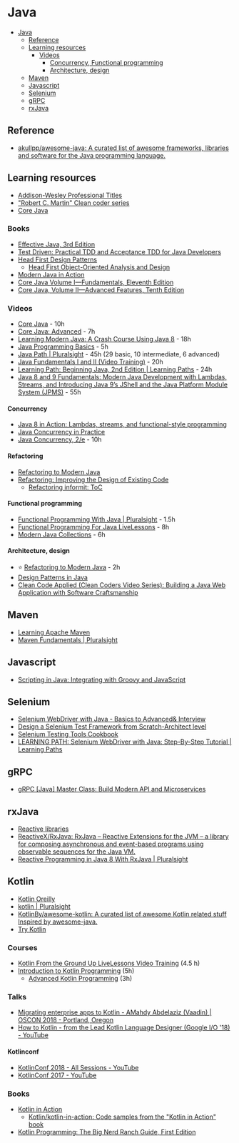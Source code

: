# Java

- [Java](#java)
	- [Reference](#reference)
	- [Learning resources](#learning-resources)
		- [Videos](#videos)
			- [Concurrency, Functional programming](#concurrency-functional-programming)
			- [Architecture, design](#architecture-design)
	- [Maven](#maven)
	- [Javascript](#javascript)
	- [Selenium](#selenium)
	- [gRPC](#grpc)
	- [rxJava](#rxjava)

## Reference

- [akullpp/awesome-java: A curated list of awesome frameworks, libraries and software for the Java programming language.](https://github.com/akullpp/awesome-java)

## Learning resources

- [Addison-Wesley Professional Titles](https://learning.oreilly.com/library/publisher/addison-wesley-professional/)
- ["Robert C. Martin" Clean coder series](https://learning.oreilly.com/search/?query=%22Robert%20C.%20Martin%22&extended_publisher_data=true&highlight=true&include_assessments=false&include_case_studies=true&include_courses=true&include_orioles=true&include_playlists=true&is_academic_institution_account=false&formats=video&formats=book&sort=publication_date&page=0&field=authors)
- [Core Java](https://learning.oreilly.com/search/?query=%22core%20java%22&extended_publisher_data=true&highlight=true&include_assessments=false&include_case_studies=true&include_courses=true&include_orioles=true&include_playlists=true&is_academic_institution_account=false&sort=publication_date&page=0&field=title) 

### Books
- [Effective Java, 3rd Edition](https://learning.oreilly.com/library/view/effective-java-3rd/9780134686097/)
- [Test Driven: Practical TDD and Acceptance TDD for Java Developers](https://learning.oreilly.com/library/view/test-driven-practical/9781932394856/)
- [Head First Design Patterns](https://learning.oreilly.com/library/view/head-first-design/0596007124/)
  - [Head First Object-Oriented Analysis and Design](https://learning.oreilly.com/library/view/head-first-object-oriented/0596008678/)
- [Modern Java in Action](https://learning.oreilly.com/library/view/modern-java-in/9781617293566/)
- [Core Java Volume I—Fundamentals, Eleventh Edition](https://www.safaribooksonline.com/library/view/core-java-volume/9780135167199/) 
- [Core Java, Volume II—Advanced Features, Tenth Edition](https://www.safaribooksonline.com/library/view/core-java-volume/9780134177878/)

### Videos

- [Core Java](https://learning.oreilly.com/videos/core-java/9780134540603/) - 10h
- [Core Java: Advanced](https://learning.oreilly.com/videos/core-java-advanced/9780134643595) - 7h
- [Learning Modern Java: A Crash Course Using Java 8](https://www.safaribooksonline.com/videos/learning-modern-java/9780134383613) - 18h
- [Java Programming Basics](https://learning.oreilly.com/videos/java-programming-basics/9780133975154) - 5h
- [Java Path | Pluralsight](https://app.pluralsight.com/paths/skills/java) - 45h (29 basic, 10 intermediate, 6 advanced)
- [Java Fundamentals I and II (Video Training)](https://www.safaribooksonline.com/videos/java-fundamentals-i/9780137131297) - 20h
- [Learning Path: Beginning Java, 2nd Edition | Learning Paths](https://www.safaribooksonline.com/learning-paths/learning-path-beginning/9781491987100/) - 24h
- [Java 8 and 9 Fundamentals: Modern Java Development with Lambdas, Streams, and Introducing Java 9’s JShell and the Java Platform Module System (JPMS)](https://www.safaribooksonline.com/videos/java-8-and/9780133489354) - 55h

#### Concurrency
- [Java 8 in Action: Lambdas, streams, and functional-style programming](https://www.safaribooksonline.com/library/view/java-8-in/9781617291999/)
- [Java Concurrency in Practice](https://www.safaribooksonline.com/library/view/java-concurrency-in/0321349601/)
- [Java Concurrency, 2/e](https://www.safaribooksonline.com/videos/java-concurrency-2-e/9780134510644) - 10h

#### Refactoring
- [Refactoring to Modern Java](https://learning.oreilly.com/videos/refactoring-to-modern/9780134653617/)
- [Refactoring: Improving the Design of Existing Code](https://learning.oreilly.com/library/view/refactoring-improving-the/9780134757681/)
   - [Refactoring informit: ToC](https://memberservices.informit.com/my_account/webedition/9780135425664/html/toc.html)

#### Functional programming

- [Functional Programming With Java | Pluralsight](https://app.pluralsight.com/library/courses/java-functional-programming/table-of-contents) - 1.5h
- [Functional Programming For Java LiveLessons](https://www.safaribooksonline.com/videos/functional-programming-for/9780134778235) - 8h
- [Modern Java Collections](https://www.safaribooksonline.com/videos/modern-java-collections/9780134663524) - 6h

#### Architecture, design

- :star: [Refactoring to Modern Java](https://learning.oreilly.com/videos/refactoring-to-modern/9780134653617) - 2h
- [Design Patterns in Java](https://www.safaribooksonline.com/videos/design-patterns-in/9780133489989)
- [Clean Code Applied (Clean Coders Video Series): Building a Java Web Application with Software Craftsmanship](https://www.safaribooksonline.com/videos/clean-code-applied/9780134843810)

## Maven

- [Learning Apache Maven](https://learning.oreilly.com/videos/learning-apache-maven/9781771373661)
- [Maven Fundamentals | Pluralsight](https://app.pluralsight.com/library/courses/maven-fundamentals/table-of-contents)

## Javascript

- [Scripting in Java: Integrating with Groovy and JavaScript](https://www.safaribooksonline.com/library/view/scripting-in-java/9781484207130/)

## Selenium

- [Selenium WebDriver with Java - Basics to Advanced& Interview](https://www.safaribooksonline.com/videos/selenium-webdriver-with/9781789132908)
- [Design a Selenium Test Framework from Scratch-Architect level](https://www.safaribooksonline.com/videos/design-a-selenium/9781789131048)
- [Selenium Testing Tools Cookbook](https://www.safaribooksonline.com/library/view/selenium-testing-tools/9781849515740/)
- [LEARNING PATH: Selenium WebDriver with Java: Step-By-Step Tutorial | Learning Paths](https://www.safaribooksonline.com/learning-paths/learning-path-selenium/9781789530186/)

## gRPC

- [gRPC [Java] Master Class: Build Modern API and Microservices](https://learning.oreilly.com/videos/grpc-java-master/9781838558048)

## rxJava

- [Reactive libraries](https://github.com/akullpp/awesome-java#reactive-libraries)
- [ReactiveX/RxJava: RxJava – Reactive Extensions for the JVM – a library for composing asynchronous and event-based programs using observable sequences for the Java VM.](https://github.com/ReactiveX/RxJava)
- [Reactive Programming in Java 8 With RxJava | Pluralsight](https://app.pluralsight.com/library/courses/reactive-programming-java-8-rxjava/table-of-contents)

## Kotlin
* [Kotlin Oreilly](https://learning.oreilly.com/topics/kotlin?active=&expanded=&addl_expanded=&format=all&publishers=all&sort_order=popularity)
* [kotlin | Pluralsight](https://app.pluralsight.com/search/?q=kotlin&m_Sort=relevance&type=courses) 
* [KotlinBy/awesome-kotlin: A curated list of awesome Kotlin related stuff Inspired by awesome-java.](https://github.com/KotlinBy/awesome-kotlin)
* [Try Kotlin](https://try.kotlinlang.org/)
### Courses
* [Kotlin From the Ground Up LiveLessons Video Training](https://learning.oreilly.com/videos/kotlin-from-the/9780135263631) (4.5 h)
* [Introduction to Kotlin Programming](https://learning.oreilly.com/videos/introduction-to-kotlin/9781491964125) (5h)
    * [Advanced Kotlin Programming](https://learning.oreilly.com/videos/advanced-kotlin-programming/9781491964149) (3h)
### Talks
- [Migrating enterprise apps to Kotlin - AMahdy Abdelaziz (Vaadin) | OSCON 2018 - Portland, Oregon](https://learning.oreilly.com/videos/oscon-2018/9781492026075/9781492026075-video321454)
- [How to Kotlin - from the Lead Kotlin Language Designer (Google I/O '18) - YouTube](https://www.youtube.com/watch?v=6P20npkvcb8)
#### Kotlinconf
- [KotlinConf 2018 - All Sessions - YouTube](https://www.youtube.com/playlist?list=PLQ176FUIyIUbVvFMqDc2jhxS-t562uytr)
- [KotlinConf 2017 - YouTube](https://www.youtube.com/playlist?list=PLQ176FUIyIUY6UK1cgVsbdPYA3X5WLam5)
### Books
- [Kotlin in Action](https://learning.oreilly.com/library/view/kotlin-in-action/9781617293290/)
	- [Kotlin/kotlin-in-action: Code samples from the "Kotlin in Action" book](https://github.com/Kotlin/kotlin-in-action)
- [Kotlin Programming: The Big Nerd Ranch Guide, First Edition](https://learning.oreilly.com/library/view/kotlin-programming-the/9780135165188/)
